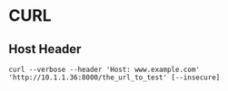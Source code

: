 # CURL

## Host Header

```
curl --verbose --header 'Host: www.example.com' 'http://10.1.1.36:8000/the_url_to_test' [--insecure]
```
